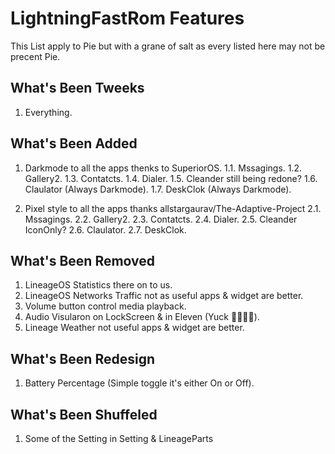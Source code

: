 LightningFastRom Features
=========================
This List apply to Pie but with a grane of salt as every listed here may not be precent Pie.

What's Been Tweeks
-------------------------
1. Everything.

What's Been Added
-------------------------
1. Darkmode to all the apps thenks to SuperiorOS.
	1.1. Mssagings.
	1.2. Gallery2.
	1.3. Contatcts.
	1.4. Dialer.
	1.5. Cleander still being redone?
	1.6. Claulator (Always Darkmode).
	1.7. DeskClok (Always Darkmode).

2. Pixel style to all the apps thanks allstargaurav/The-Adaptive-Project
	2.1. Mssagings.
	2.2. Gallery2.
	2.3. Contatcts.
	2.4. Dialer.
	2.5. Cleander IconOnly?
	2.6. Claulator.
	2.7. DeskClok.

What's Been Removed
-------------------------
1. LineageOS Statistics there on to us.
2. LineageOS Networks Traffic not as useful apps & widget are better.
3. Volume button control media playback.
4. Audio Visularon on LockScreen & in Eleven (Yuck 🤮🤮🤮🤮).
5. Lineage Weather not useful apps & widget are better.

What's Been Redesign
-------------------------
1. Battery Percentage (Simple toggle it's either On or Off).

What's Been Shuffeled
-------------------------
1. Some of the Setting in Setting & LineageParts
